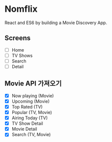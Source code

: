 # Nomflix

React and ES6 by building a Movie Discovery App.

## Screens

- [ ] Home
- [ ] TV Shows
- [ ] Search
- [ ] Detail

## Movie API 가져오기

- [x] Now playing (Movie)
- [x] Upcoming (Movie)
- [x] Top Rated (TV)
- [x] Popular (TV, Movie)
- [x] Airing Today (TV)
- [x] TV Show Detail
- [x] Movie Detail
- [x] Search (TV, Movie)
